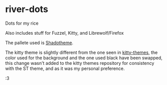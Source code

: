 # river-dots
Dots for my rice 

Also includes stuff for Fuzzel, Kitty, and Librewolf/Firefox

The pallete used is [Shadotheme](https://github.com/Shadorain/shadotheme).

The kitty theme is slightly different from the one seen in [kitty-themes](https://github.com/kovidgoyal/kitty-themes/), the color used for the background and the one used black have been swapped, this change wasn't added to the kitty themes repository for consistency with the ST theme, and as it was my personal preference.


 :3
